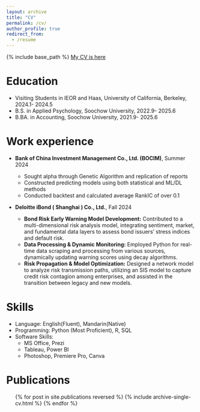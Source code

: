 ```yaml
---
layout: archive
title: "CV"
permalink: /cv/
author_profile: true
redirect_from:
  - /resume
---
```


{% include base_path %}
[My CV is here](https://drive.google.com/file/d/1fnNql65bHOK6P7cFWizbsX0SsyoOtdBN/view?usp=share_link)

Education
======
* Visiting Students in IEOR and Haas, University of California, Berkeley, 2024.1- 2024.5
* B.S. in Applied Psychology, Soochow University, 2022.9- 2025.6
* B.BA. in Accounting, Soochow University, 2021.9- 2025.6

Work experience
======
* **Bank of China Investment Management Co., Ltd. (BOCIM)**, Summer 2024
  * Sought alpha through Genetic Algorithm and replication of reports
  * Constructed predicting models using both statistical and ML/DL methods
  * Conducted backtest and calculated average RankIC of over 0.1

* **Deloitte iBond ( Shanghai ) Co., Ltd.**, Fall 2024
  *	**Bond Risk Early Warning Model Development:** Contributed to a multi-dimensional risk analysis model, integrating sentiment, market, and fundamental data layers to assess bond issuers’ stress indices and default risk.
  *	**Data Processing & Dynamic Monitoring:** Employed Python for real-time data scraping and processing from various sources, dynamically updating warning scores using decay algorithms.
  *	**Risk Propagation & Model Optimization:** Designed a network model to analyze risk transmission paths, utilizing an SIS model to capture credit risk contagion among enterprises, and assisted in the transition between legacy and new models.

  
Skills
======
* Language: English(Fluent), Mandarin(Native)
* Programming: Python (Most Proficient), R, SQL
* Software Skills:
  * MS Office, Prezi
  * Tableau, Power BI
  * Photoshop, Premiere Pro, Canva

Publications
======
  <ul>{% for post in site.publications reversed %}
    {% include archive-single-cv.html %}
  {% endfor %}</ul>
  


